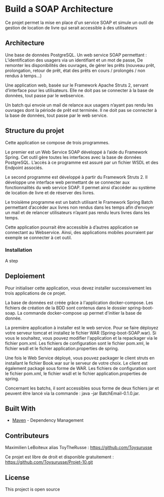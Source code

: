 # Build a SOAP Architecture

Ce projet permet la mise en place d'un service SOAP et simule un outil de gestion de location de livre qui serait accessible à des utilisateurs

## Architecture

Une base de données PostgreSQL.
Un web service SOAP permettant : 
L’identification des usagers via un identifiant et un mot de passe,
De remonter les disponibilités des ouvrages, de gérer les prêts (nouveau prêt, prolongation, retour de prêt, état des prêts en cours / prolongés / non rendus à temps...)

Une application web, basée sur le Framework Apache Struts 2, servant d’interface pour les utilisateurs. Elle ne doit pas se connecter à la base de données, tout passe par le webservice.

Un batch qui envoie un mail de relance aux usagers n’ayant pas rendu les ouvrages dont la période de prêt est terminée. Il ne doit pas se connecter à la base de données, tout passe par le web service.

## Structure du projet

Cette application se compose de trois programmes.
 
Le premier est un Web Service SOAP développé à l’aide du Framework Spring. Cet outil gère toutes les interfaces avec la base de données PostgreSQL. L’accès à ce programme est assuré par un fichier WSDL et des Endpoint associés.

Le second programme est développé à partir du Framework Struts 2. Il développe une interface web permettant de se connecter aux fonctionnalités du web service SOAP. Il permet ainsi d’accéder au système de location de livre et de réserver des livres.

Le troisième programme est un batch utilisant le Framework Spring Batch permettant d’accéder aux livres non rendus dans les temps afin d’envoyer un mail et de relancer utilisateurs n’ayant pas rendu leurs livres dans les temps.

Cette application pourrait être accessible à d’autres application se connectant au Webservice. Ainsi, des applications mobiles pourraient par exemple se connecter à cet outil.

### Installation

A step

## Deploiement

Pour initialiser cette application, vous devez installer successivement les trois applications de ce projet.

La base de données est créée grâce à l'application docker-compose. Les fichiers de création de la BDD sont contenus dans le dossier spring-boot-soap. La commande docker-compose up permet d'initier la base de donnée.

La première application à installer est le web service. Pour se faire déployez votre serveur tomcat et installez le fichier WAR (Spring-boot-SOAP.war). Si vous le souhaitez, vous pouvez modifier l'application et la repackager via le fichier pom.xml. Les fichiers de configuration sont le fichier pom.xml, le fichier wsdl et le fichier application.properties de spring.

Une fois le Web Service déployé, vous pouvez packager le client struts en installant le fichier Book.war sur le serveur de votre choix. Le client est également packagé sous forme de WAR. Les fichiers de configuration sont le fichier pom.xml, le fichier wsdl et le fichier application.properties de spring.

Concernant les batchs, il sont accessibles sous forme de deux fichiers jar et peuvent être lancé via la commande : java -jar BatchEmail-0.1.0.jar.

## Built With

* [Maven](https://maven.apache.org/) - Dependency Management

## Contributeurs

Maximilien LeBoiteux alias ToyTheRusse : https://github.com/Toysurusse

Ce projet est libre de droit et disponible gratuitement : https://github.com/Toysurusse/Projet-10.git

## License

This project is open source


